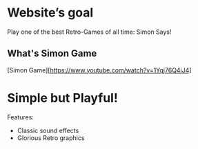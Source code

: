 # Website’s goal
Play one of the best Retro-Games of all time: Simon Says!

## What's Simon Game
[Simon Game][https://www.youtube.com/watch?v=1Yqj76Q4jJ4]

# Simple but Playful!
Features:

* Classic sound effects
* Glorious Retro graphics
